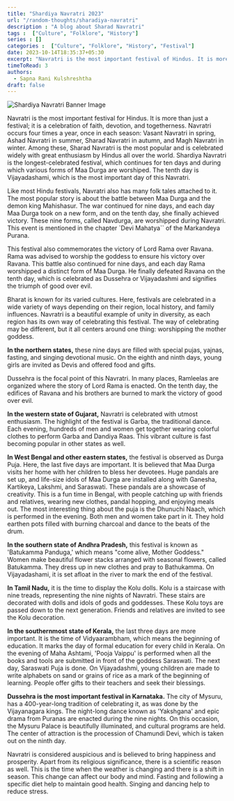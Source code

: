 ```yaml
---
title: "Shardiya Navratri 2023"
url: "/random-thoughts/sharadiya-navratri"
description : "A blog about Sharad Navratri"
tags :  ["Culture", "Folklore", "History"]
series : []
categories :  ["Culture", "Folklore", "History", "Festival"]
date: 2023-10-14T18:35:37+05:30
excerpt: "Navratri is the most important festival of Hindus. It is more than just a festival, it is a celebration of faith, devotion and togetherness."
timeToRead: 3
authors:
  - Sapna Rani Kulshreshtha
draft: false
---
```

![Shardiya Navratri Banner Image](/images/navratri.webp "Shardiya Navratri Banner Image")

Navratri is the most important festival for Hindus. It is more than just a festival; it is a celebration of faith, devotion, and togetherness. Navratri occurs four times a year, once in each season: Vasant Navratri in spring, Ashad Navratri in summer, Sharad Navratri in autumn, and Magh Navratri in winter. Among these, Sharad Navratri is the most popular and is celebrated widely with great enthusiasm by Hindus all over the world. Shardiya Navratri is the longest-celebrated festival, which continues for ten days and during which various forms of Maa Durga are worshiped. The tenth day is Vijayadashami, which is the most important day of this Navratri.

Like most Hindu festivals, Navratri also has many folk tales attached to it. The most popular story is about the battle between Maa Durga and the demon king Mahishasur. The war continued for nine days, and each day Maa Durga took on a new form, and on the tenth day, she finally achieved victory. These nine forms, called Navdurga, are worshipped during Navratri. This event is mentioned in the chapter `Devi Mahatya`` of the Markandeya Purana.

This festival also commemorates the victory of Lord Rama over Ravana. Rama was advised to worship the goddess to ensure his victory over Ravana. This battle also continued for nine days, and each day Rama worshipped a distinct form of Maa Durga. He finally defeated Ravana on the tenth day, which is celebrated as Dussehra or Vijayadashmi and signifies the triumph of good over evil.

Bharat is known for its varied cultures. Here, festivals are celebrated in a wide variety of ways depending on their region, local history, and family influences. Navratri is a beautiful example of unity in diversity, as each region has its own way of celebrating this festival. The way of celebrating may be different, but it all centers around one thing: worshipping the mother goddess.

**In the northern states,** these nine days are filled with special pujas, yajnas, fasting, and singing devotional music. On the eighth and ninth days, young girls are invited as Devis and offered food and gifts.

Dussehra is the focal point of this Navratri. In many places, Ramleelas are organized where the story of Lord Rama is enacted. On the tenth day, the edifices of Ravana and his brothers are burned to mark the victory of good over evil.

**In the western state of Gujarat,** Navratri is celebrated with utmost enthusiasm. The highlight of the festival is Garba, the traditional dance. Each evening, hundreds of men and women get together wearing colorful clothes to perform Garba and Dandiya Raas. This vibrant culture is fast becoming popular in other states as well.

**In West Bengal and other eastern states,** the festival is observed as Durga Puja. Here, the last five days are important. It is believed that Maa Durga visits her home with her children to bless her devotees. Huge pandals are set up, and life-size idols of Maa Durga are installed along with Ganesha, Kartikeya, Lakshmi, and Saraswati. These pandals are a showcase of creativity. This is a fun time in Bengal, with people catching up with friends and relatives, wearing new clothes, pandal hopping, and enjoying meals out. The most interesting thing about the puja is the Dhunuchi Naach, which is performed in the evening. Both men and women take part in it. They hold earthen pots filled with burning charcoal and dance to the beats of the drum.

**In the southern state of Andhra Pradesh,** this festival is known as 'Batukamma Panduga,' which means "come alive, Mother Goddess." Women make beautiful flower stacks arranged with seasonal flowers, called Batukamma. They dress up in new clothes and pray to Bathukamma. On Vijayadashami, it is set afloat in the river to mark the end of the festival.

**In Tamil Nadu,** it is the time to display the Kolu dolls. Kolu is a staircase with nine treads, representing the nine nights of Navratri. These stairs are decorated with dolls and idols of gods and goddesses. These Kolu toys are passed down to the next generation. Friends and relatives are invited to see the Kolu decoration.

**In the southernmost state of Kerala,** the last three days are more important. It is the time of Vidyaarambham, which means the beginning of education. It marks the day of formal education for every child in Kerala. On the evening of Maha Ashtami, 'Pooja Vaippu' is performed when all the books and tools are submitted in front of the goddess Saraswati. The next day, Saraswati Puja is done. On Vijayadashmi, young children are made to write alphabets on sand or grains of rice as a mark of the beginning of learning. People offer gifts to their teachers and seek their blessings.

**Dussehra is the most important festival in Karnataka.** The city of Mysuru, has a 400-year-long tradition of celebrating it, as was done by the Vijayanagara kings. The night-long dance known as 'Yakshgana' and epic drama from Puranas are enacted during the nine nights. On this occasion, the Mysuru Palace is beautifully illuminated, and cultural programs are held. The center of attraction is the procession of Chamundi Devi, which is taken out on the ninth day.

Navratri is considered auspicious and is believed to bring happiness and prosperity. Apart from its religious significance, there is a scientific reason as well. This is the time when the weather is changing and there is a shift in season. This change can affect our body and mind. Fasting and following a specific diet help to maintain good health. Singing and dancing help to reduce stress.